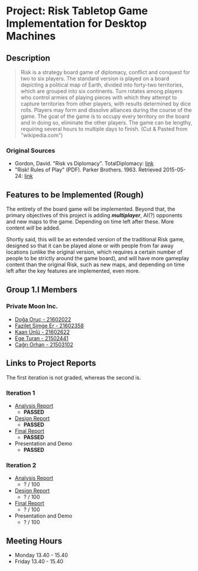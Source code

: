 ﻿# Project: Risk Tabletop Game Implementation for Desktop Machines

## Description

> Risk is a strategy board game of diplomacy, conflict and conquest for two to six players.
> The standard version is played on a board depicting a political map of Earth, divided into forty-two territories,
> which are grouped into six continents. Turn rotates among players who control armies of playing pieces with which
> they attempt to capture territories from other players, with results determined by dice rolls. Players may form
> and dissolve alliances during the course of the game. The goal of the game is to occupy every territory on the
> board and in doing so, eliminate the other players. The game can be lengthy, requiring several hours to multiple
> days to finish. (Cut & Pasted from "wikipedia.com")

### Original Sources
* Gordon, David. "Risk vs Diplomacy". TotalDiplomacy: [link][1]
* "Risk! Rules of Play" (PDF). Parker Brothers. 1963. Retrieved 2015-05-24: [link][2]

## Features to be Implemented (Rough)
The entirety of the board game will be implemented. Beyond that, the primary objectives of this project is adding **_multiplayer_**,
AI(?) opponents and new maps to the game. Depending on time left after these. More content *will* be added.

Shortly said, this will be an extended version of the traditional Risk game, designed so that it can be played alone or with people from far away locations (unlike the original version, which requires a certain number of people to be strictly around the game board), and will have more gameplay content than the original Risk, such as new maps, and depending on time left after the key features are implemented, even more.

## Group 1.I Members

### Private Moon Inc.

  * [Doğa Oruç - 21602022](https://github.com/aeris170)
  * [Fazilet Simge Er - 21602358](https://github.com/simge98)
  * [Kaan Ünlü - 21602622](https://github.com/Paledomain)
  * [Ege Turan - 21502441](https://github.com/egeturan)
  * [Çağrı Orhan - 21503102](https://github.com/cagriorhan)


## Links to Project Reports
The first iteration is not graded, whereas the second is.

### Iteration 1

* [Analysis Report][3]
  - **PASSED**
* [Design Report][4]
  - **PASSED**
* [Final Report][5]
  - **PASSED**
* Presentation and Demo
  - **PASSED**		

### Iteration 2

* [Analysis Report][6]
  - ? / 100
* [Design Report][7]
  - ? / 100
* [Final Report][8]
  - ? / 100
* Presentation and Demo
  - ? / 100

## Meeting Hours

* Monday 13.40 - 15.40
* Friday 13.40 - 15.40

[1]: http://www.cardboardrepublic.com/classics/risk-vs-diplomacy
[2]: https://www.hasbro.com/common/instruct/Risk1963.PDF
[3]: https://github.com/aeris170/CS319-MP-Risk/blob/unstable/doc/Analysis_Report_Iteration_1.docx?raw=true
[4]: https://github.com/aeris170/CS319-MP-Risk/blob/unstable/doc/Design_Report_Iteration_1.docx?raw=true
[5]: https://github.com/aeris170/CS319-MP-Risk/blob/unstable/doc/Implementation_Report_Iteration_1.docx?raw=true
[6]: https://github.com/aeris170/CS319-MP-Risk/blob/unstable/doc/Analysis_Report_Iteration_2.docx?raw=true
[7]: https://github.com/aeris170/CS319-MP-Risk/blob/unstable/doc/Design_Report_Iteration_2.docx?raw=true
[8]:https://github.com/aeris170/CS319-MP-Risk/blob/master/doc/Implementation_Report_Iteration_2.docx
